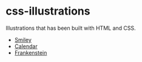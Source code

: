 # css-illustrations

Illustrations that has been built with HTML and CSS.

<ul>
  <li><a href="https://priya1114.github.io/css-illustrations/smiley/index.html" target="_blank">Smiley</a></li>
  <li><a href="https://priya1114.github.io/css-illustrations/calendar/index.html" target="_blank">Calendar</a></li>
  <li><a href="https://priya1114.github.io/css-illustrations/frankenstein/index.html" target="_blank">Frankenstein</a></li>
</ul>


